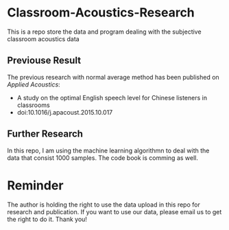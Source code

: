 # Classroom-Acoustics-Research
This is a repo store the data and program dealing with the subjective classroom acoustics data

## Previouse Result
The previous research with normal average method has been published on *Applied Acoustics*: 
- A study on the optimal English speech level for Chinese listeners in classrooms
- doi:10.1016/j.apacoust.2015.10.017

## Further Research
In this repo, I am using the machine learning algorithmn to deal with the data that consist 1000 samples. The code book is comming as well.

# Reminder
The author is holding the right to use the data upload in this repo for research and publication. If you want to use our data, please email us to get the right to do it. Thank you!
